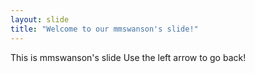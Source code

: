 ```yaml
---
layout: slide
title: "Welcome to our mmswanson's slide!"
---
```

This is mmswanson's slide
Use the left arrow to go back!